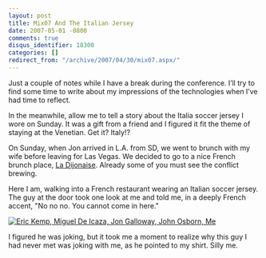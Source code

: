 ```yaml
---
layout: post
title: Mix07 And The Italian Jersey
date: 2007-05-01 -0800
comments: true
disqus_identifier: 18300
categories: []
redirect_from: "/archive/2007/04/30/mix07.aspx/"
---
```


Just a couple of notes while I have a break during the conference. I’ll
try to find some time to write about my impressions of the technologies
when I’ve had time to reflect.

In the meanwhile, allow me to tell a story about the Italia soccer
jersey I wore on Sunday. It was a gift from a friend and I figured it
fit the theme of staying at the Venetian. Get it? Italy!?

On Sunday, when Jon arrived in L.A. from SD, we went to brunch with my
wife before leaving for Las Vegas. We decided to go to a nice French
brunch place, [La Dijonaise](http://ladijonaise.com/reviews.html).
Already some of you must see the conflict brewing.

Here I am, walking into a French restaurant wearing an Italian soccer
jersey. The guy at the door took one look at me and told me, in a deeply
French accent, "No no no. You cannot come in here."

[![Eric Kemp, Miguel De Icaza, Jon Galloway, John Osborn,
Me](http://haacked.com/images/haacked_com/WindowsLiveWriter/Mix07_D47D/478568316_ce54b8bcce_o_thumb%5B1%5D.jpg)](http://haacked.com/images/haacked_com/WindowsLiveWriter/Mix07_D47D/478568316_ce54b8bcce_o%5B3%5D.jpg "Eric Kemp, Miguel De Icaza, Jon Galloway, John Osborn, Me")

I figured he was joking, but it took me a moment to realize why this guy
I had never met was joking with me, as he pointed to my shirt. Silly me.

